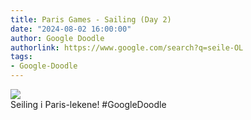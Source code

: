 ```yaml
---
title: Paris Games - Sailing (Day 2)
date: "2024-08-02 16:00:00"
author: Google Doodle
authorlink: https://www.google.com/search?q=seile-OL
tags:
- Google-Doodle
---
```

<img src="https://www.google.com/logos/doodles/2024/paris-games-sailing-day-2-6753651837110530-law.gif" referrerpolicy="no-referrer"><br>Seiling i Paris-lekene! #GoogleDoodle